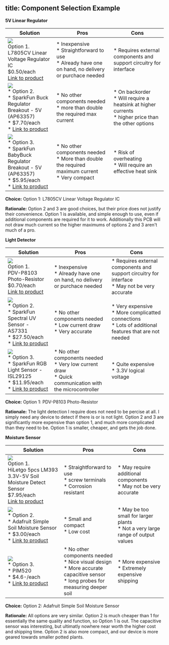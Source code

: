 title: Component Selection Example
---

**5V Linear Regulator**

| **Solution**                                                                                                                                                                                      | **Pros**                                                                                                                                    | **Cons**                                                                                            |
| ------------------------------------------------------------------------------------------------------------------------------------------------------------------------------------------------- | ------------------------------------------------------------------------------------------------------------------------------------------- | --------------------------------------------------------------------------------------------------- |
| ![](https://mm.digikey.com/Volume0/opasdata/d220001/medias/images/2660/497%7ETO220-3TO220AB%7E%7E3.JPG?hidebanner=true)<br>Option 1.<br> L7805CV Linear Voltage Regulator IC<br>$0.50/each<br>[Link to product](https://www.digikey.com/en/products/detail/stmicroelectronics/L7805CV/585964)| \* Inexpensive<br>\* Straightforward to use<br>\* Already have one on hand, no delivery or purchace needed                                               | \* Requires external components and support circuitry for interface |
| ![](https://www.sparkfun.com/media/catalog/product/cache/a793f13fd3d678cea13d28206895ba0c/2/1/21255-_COM_SparkFun_Buck_Regulator_Breakout-_01.jpg)<br>\* Option 2. <br>\* SparkFun Buck Regulator Breakout - 5V (AP63357) <br>\* $7.70/each <br>\* [Link to product](https://www.sparkfun.com/sparkfun-buck-regulator-breakout-5v-ap63357.html) | \* No other components needed <br>\* more than double the required max current | * On backorder <br>\* Will require a heatsink at higher currents <br>\* higher price than the other options                                                         |
| ![](https://www.sparkfun.com/media/catalog/product/cache/a793f13fd3d678cea13d28206895ba0c/2/1/21256-_COM_SparkFun_BabyBuck_Regulator_Breakout-_01.jpg)<br>\* Option 3. <br>\* SparkFun BabyBuck Regulator Breakout - 5V (AP63357) <br>\* $5.95/each <br>\* [Link to product](https://www.sparkfun.com/sparkfun-babybuck-regulator-breakout-5v-ap63357.html) | \* No other components needed <br>\* More than double the required maximum current <br>\* Very compact | * Risk of overheating <br>\* Will require an effective heat sink                                                         |


**Choice:** Option 1: L7805CV Linear Voltage Regulator IC

**Rationale:** Option 2 and 3 are good choices, but their price does not justify their convenience. Option 1 is available, and simple enough to use, even if additional components are required for it to work. Additionally this PCB will not draw much current so the higher maximums of options 2 and 3 aren't much of a pro.





**Light Detector**

| **Solution**                                                                                                                                                                                      | **Pros**                                                                                                                                    | **Cons**                                                                                            |
| ------------------------------------------------------------------------------------------------------------------------------------------------------------------------------------------------- | ------------------------------------------------------------------------------------------------------------------------------------------- | --------------------------------------------------------------------------------------------------- |
| ![](https://mm.digikey.com/Volume0/opasdata/d220001/derivates/6/001/167/344/MFG_PDV-P8103_web%28640x640%29.jpg?hidebanner=true)<br>Option 1.<br> PDV-P8103 Photo-Resistor<br>$0.70/each<br>[Link to product](https://www.digikey.com/en/products/detail/advanced-photonix/PDV-P8103/480610)| \* Inexpensive<br>\* Already have one on hand, no delivery or purchace needed                                               | \* Requires external components and support circuitry for interface <br>\* May not be very accurate|
| ![](https://www.sparkfun.com/media/catalog/product/cache/a793f13fd3d678cea13d28206895ba0c/2/3/23517-Spectral-UV-Sensor_Feature.jpg)<br>\* Option 2. <br>\* SparkFun Spectral UV Sensor - AS7331 <br>\* $27.50/each <br>\* [Link to product](https://www.sparkfun.com/sparkfun-spectral-uv-sensor-as7331-qwiic.html) | \* No other components needed <br>\* Low current draw <br> \* Very accurate| * Very expensive <br>\*  More complicatted connections <br>\* Lots of additional features that are not needed   |
| ![](https://www.sparkfun.com/media/catalog/product/cache/a793f13fd3d678cea13d28206895ba0c/1/2/12829-01.jpg)<br>\* Option 3. <br>\* SparkFun RGB Light Sensor - ISL29125 <br>\* $11.95/each <br>\* [Link to product](https://www.sparkfun.com/sparkfun-rgb-light-sensor-isl29125.html) | \* No other components needed <br>\* Very low current draw<br>\* Quick communication with the microcontroller| * Quite expensive <br>\* 3.3V logical voltage                              |


**Choice:** Option 1: PDV-P8103 Photo-Resistor

**Rationale:** The light detection I require does not need to be percise at all. I simply need any device to detect if there is or is not light. Option 2 and 3 are significantly more expensive than option 1, and much more complicated than they need to be. Option 1 is smaller, cheaper, and gets the job done.




**Moisture Sensor**

| **Solution**                                                                                                                                                                                      | **Pros**                                                                                                                                    | **Cons**                                                                                            |
| ------------------------------------------------------------------------------------------------------------------------------------------------------------------------------------------------- | ------------------------------------------------------------------------------------------------------------------------------------------- | --------------------------------------------------------------------------------------------------- |
| ![](https://www.sparkfun.com/media/catalog/product/cache/a793f13fd3d678cea13d28206895ba0c/1/3/13637-01.jpg)<br>Option 1.<br> HiLetgo 5pcs LM393 3.3V-5V Soil Moisture Detect Sensor<br>$7.95/each<br>[Link to product](https://www.sparkfun.com/sparkfun-soil-moisture-sensor-with-screw-terminals.html)| \* Straightforward to use<br>\* screw terminals <br>\* Corrosion resistant                                             | \* May require additional components<br>\* May not be very accurate|
| ![](https://cdn-shop.adafruit.com/970x728/6362-00.jpg)<br>\* Option 2. <br>\* Adafruit Simple Soil Moisture Sensor <br>\* $3.00/each <br>\* [Link to product](https://www.adafruit.com/product/6362) | \* Small and compact <br>\* Low cost | * May be too small for larger plants <br>\*  Not a very large range of output values    |
| ![](https://mm.digikey.com/Volume0/opasdata/d220001/medias/images/4340/MFG_PIM520.jpg?hidebanner=true)<br>\* Option 3. <br>\* PIM520 <br>\* $4.6-/each <br>\* [Link to product](https://www.digikey.com/en/products/detail/pimoroni-ltd/PIM520/13537122) | \* No other components needed <br>\* Nice visual design<br>\* More accurate capacitive sensor<br>\* long probes for measuring deeper soil| * More expensive <br>\* Extremely expensive shipping                             |


**Choice:** Option 2: Adafruit Simple Soil Moisture Sensor

**Rationale:** All options are very similar. Option 2 is much cheaper than 1 for essentially the same quality and function, so Option 1 is out. The capacitive sensor was interesting, but ultimatly nowhere near worth the higher cost and shipping time. Option 2 is also more compact, and our device is more geared towards smaller potted plants.

